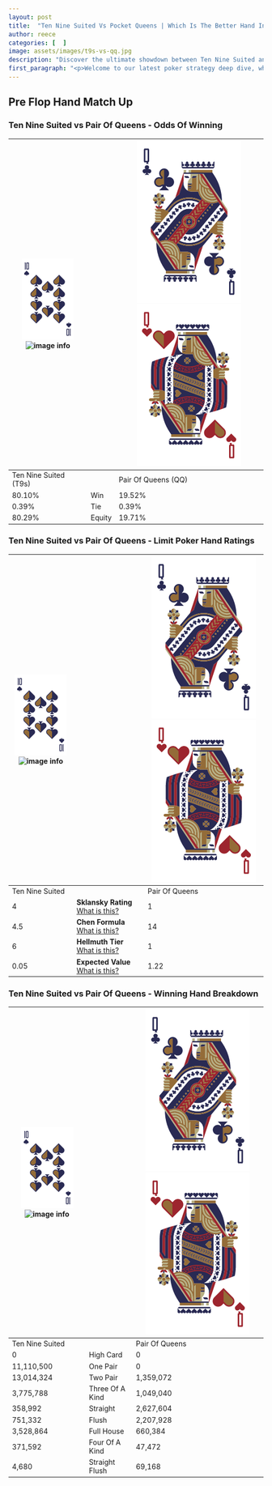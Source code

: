 ```yaml
---
layout: post
title:  "Ten Nine Suited Vs Pocket Queens | Which Is The Better Hand In Poker? A Complete Guide"
author: reece
categories: [  ]
image: assets/images/t9s-vs-qq.jpg
description: "Discover the ultimate showdown between Ten Nine Suited and Pair Of Queens in poker! Uncover the odds, strategies, and scenarios where one hand triumphs over the other. Get ready to up your poker game with this thrilling analysis."
first_paragraph: "<p>Welcome to our latest poker strategy deep dive, where we're pitting two distinct hands against each other in a high-stakes showdown: Ten Nine Suited vs Pair Of Queens.</p><p>In the dynamic world of poker, every decision counts, and knowing which hand holds the upper hand is key to your success at the table.</p><p>In this article, we'll dissect these two hands, explore the scenarios where one dominates the other, and equip you with the knowledge to make strategic choices that can tip the odds in your favor.</p><p>Get ready to unravel the intriguing dynamics of these poker hands and elevate your game to new heights.</p>"
---
```




[comment]: # (sp0)

## Pre Flop Hand Match Up

<div class="table hand-ratings" markdown="1"> 



### Ten Nine Suited vs Pair Of Queens - Odds Of Winning


    
| ![image info](assets/images/hand1/T.png) ![image info](assets/images/hand1/9s.png) |  | ![image info](assets/images/hand2/Q.png) ![image info](assets/images/hand2/Qo.png) |
| -------- | -------- | -------- |
| Ten Nine Suited (T9s) |  | Pair Of Queens (QQ) |
| 80.10% | Win | 19.52% |
| 0.39% | Tie | 0.39% |
| 80.29% | Equity | 19.71% |




[comment]: # (sp1)



### Ten Nine Suited vs Pair Of Queens - Limit Poker Hand Ratings


    
| ![image info](assets/images/hand1/T.png) ![image info](assets/images/hand1/9s.png) |  | ![image info](assets/images/hand2/Q.png) ![image info](assets/images/hand2/Qo.png) |
| -------- | -------- | -------- |
| Ten Nine Suited |  | Pair Of Queens |
| 4 | **Sklansky Rating** [What is this?](/sklansky-rating-explained) | 1 |
| 4.5 | **Chen Formula** [What is this?](/chen-formula-explained) | 14 |
| 6 | **Hellmuth Tier** [What is this?](/Hellmuth-tier-explained) | 1 |
| 0.05 | **Expected Value** [What is this?](/expected-value-explained) | 1.22 |




[comment]: # (sp2)



### Ten Nine Suited vs Pair Of Queens - Winning Hand Breakdown


    
| ![image info](assets/images/hand1/T.png) ![image info](assets/images/hand1/9s.png) |  | ![image info](assets/images/hand2/Q.png) ![image info](assets/images/hand2/Qo.png) |
| -------- | -------- | -------- |
| Ten Nine Suited |  | Pair Of Queens |
| 0 | High Card | 0 |
| 11,110,500 | One Pair | 0 |
| 13,014,324 | Two Pair | 1,359,072 |
| 3,775,788 | Three Of A Kind | 1,049,040 |
| 358,992 | Straight | 2,627,604 |
| 751,332 | Flush | 2,207,928 |
| 3,528,864 | Full House | 660,384 |
| 371,592 | Four Of A Kind | 47,472 |
| 4,680 | Straight Flush | 69,168 |




[comment]: # (sp3)



</div>

[comment]: # (sp4)



[comment]: # (sp5)

